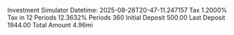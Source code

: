 Investment Simulator
Datetime: 2025-08-28T20-47-11.247157
	Tax 1.2000%
	Tax in 12 Periods 12.3632%
	Periods 360
	Initial Deposit 500.00
	Last Deposit 1944.00
	Total Amount 4.96mi


